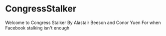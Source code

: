 # CongressStalker
Welcome to Congress Stalker
By Alastair Beeson and Conor Yuen
For when Facebook stalking isn't enough

